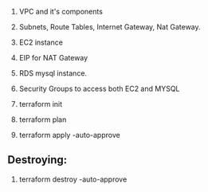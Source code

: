 1. VPC and it's components
2. Subnets, Route Tables, Internet Gateway, Nat Gateway.
3. EC2 instance
4. EIP for NAT Gateway
5. RDS mysql instance.
6. Security Groups to access both EC2 and MYSQL

1. terraform init
2. terraform plan
3. terraform apply -auto-approve

Destroying:
---------------------
1. terraform destroy -auto-approve
